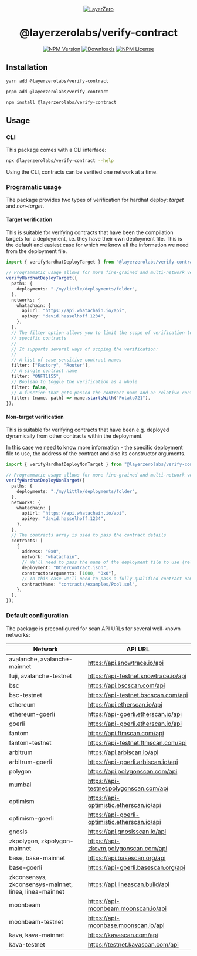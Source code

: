 <p align="center">
  <a href="https://layerzero.network">
    <img alt="LayerZero" style="max-width: 500px" src="https://d3a2dpnnrypp5h.cloudfront.net/bridge-app/lz.png"/>
  </a>
</p>

<h1 align="center">@layerzerolabs/verify-contract</h1>

<!-- The badges section -->
<p align="center">
  <!-- Shields.io NPM published package version -->
  <a href="https://www.npmjs.com/package/@layerzerolabs/verify-contract"><img alt="NPM Version" src="https://img.shields.io/npm/v/@layerzerolabs/verify-contract"/></a>
  <!-- Shields.io NPM downloads -->
  <a href="https://www.npmjs.com/package/@layerzerolabs/verify-contract"><img alt="Downloads" src="https://img.shields.io/npm/dm/@layerzerolabs/verify-contract"/></a>
  <!-- Shields.io license badge -->
  <a href="https://www.npmjs.com/package/@layerzerolabs/verify-contract"><img alt="NPM License" src="https://img.shields.io/npm/l/@layerzerolabs/verify-contract"/></a>
</p>

## Installation

```bash
yarn add @layerzerolabs/verify-contract

pnpm add @layerzerolabs/verify-contract

npm install @layerzerolabs/verify-contract
```

## Usage

### CLI

This package comes with a CLI interface:

```bash
npx @layerzerolabs/verify-contract --help
```

Using the CLI, contracts can be verified one network at a time.

### Programatic usage

The package provides two types of verification for hardhat deploy: _target_ and _non-target_.

#### Target verification

This is suitable for verifying contracts that have been the compilation targets for a deployment, i.e. they have their own deployment file.
This is the default and easiest case for which we know all the information we need from the deployment file.

```typescript
import { verifyHardhatDeployTarget } from "@layerzerolabs/verify-contract";

// Programmatic usage allows for more fine-grained and multi-network verification
verifyHardhatDeployTarget({
  paths: {
    deployments: "./my/little/deployments/folder",
  },
  networks: {
    whatachain: {
      apiUrl: "https://api.whatachain.io/api",
      apiKey: "david.hasselhoff.1234",
    },
  },
  // The filter option allows you to limit the scope of verification to
  // specific contracts
  //
  // It supports several ways of scoping the verification:
  //
  // A list of case-sensitive contract names
  filter: ["Factory", "Router"],
  // A single contract name
  filter: "ONFT1155",
  // Boolean to toggle the verification as a whole
  filter: false,
  // A function that gets passed the contract name and an relative contract path and returns a boolean to signify the contract needs to be verified
  filter: (name, path) => name.startsWith("Potato721"),
});
```

#### Non-target verification

This is suitable for verifying contracts that have been e.g. deployed dynamically from other contracts within the deployment.

In this case we need to know more information - the specific deployment file to use, the address of the contract and also its constructor arguments.

```typescript
import { verifyHardhatDeployNonTarget } from "@layerzerolabs/verify-contract";

// Programmatic usage allows for more fine-grained and multi-network verification
verifyHardhatDeployNonTarget({
  paths: {
    deployments: "./my/little/deployments/folder",
  },
  networks: {
    whatachain: {
      apiUrl: "https://api.whatachain.io/api",
      apiKey: "david.hasselhoff.1234",
    },
  },
  // The contracts array is used to pass the contract details
  contracts: [
    {
      address: "0x0",
      network: "whatachain",
      // We'll need to pass the name of the deployment file to use (relative to the deployments path)
      deployment: "OtherContract.json",
      constructorArguments: [1000, "0x0"],
      // In this case we'll need to pass a fully-qualified contract name
      contractName: "contracts/examples/Pool.sol",
    },
  ],
});
```

### Default configuration

The package is preconfigured for scan API URLs for several well-known networks:

| Network                                                | API URL                                        |
|--------------------------------------------------------|------------------------------------------------|
| avalanche, avalanche-mainnet                           | https://api.snowtrace.io/api                   |
| fuji, avalanche-testnet                                | https://api-testnet.snowtrace.io/api           |
| bsc                                                    | https://api.bscscan.com/api                    |
| bsc-testnet                                            | https://api-testnet.bscscan.com/api            |
| ethereum                                               | https://api.etherscan.io/api                   |
| ethereum-goerli                                        | https://api-goerli.etherscan.io/api            |
| goerli                                                 | https://api-goerli.etherscan.io/api            |
| fantom                                                 | https://api.ftmscan.com/api                    |
| fantom-testnet                                         | https://api-testnet.ftmscan.com/api            |
| arbitrum                                               | https://api.arbiscan.io/api                    |
| arbitrum-goerli                                        | https://api-goerli.arbiscan.io/api             |
| polygon                                                | https://api.polygonscan.com/api                |
| mumbai                                                 | https://api-testnet.polygonscan.com/api        |
| optimism                                               | https://api-optimistic.etherscan.io/api        |
| optimism-goerli                                        | https://api-goerli-optimistic.etherscan.io/api |
| gnosis                                                 | https://api.gnosisscan.io/api                  |
| zkpolygon, zkpolygon-mainnet                           | https://api-zkevm.polygonscan.com/api          |
| base, base-mainnet                                     | https://api.basescan.org/api                   |
| base-goerli                                            | https://api-goerli.basescan.org/api            |
| zkconsensys, zkconsensys-mainnet, linea, linea-mainnet | https://api.lineascan.build/api                |
| moonbeam                                               | https://api-moonbeam.moonscan.io/api           |
| moonbeam-testnet                                       | https://api-moonbase.moonscan.io/api           |
| kava, kava-mainnet                                     | https://kavascan.com/api                       |
| kava-testnet                                           | https://testnet.kavascan.com/api               |
